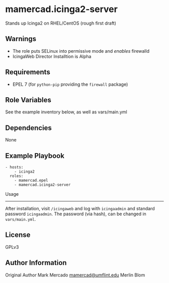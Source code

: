 mamercad.icinga2-server
=======================

Stands up Icinga2 on RHEL/CentOS (rough first draft)

Warnings
--------

* The role puts SELinux into permissive mode and _enables_ firewalld
* IcingaWeb Director Installtion is Alpha

Requirements
------------

* EPEL 7 (for `python-pip` providing the `firewall` package)

Role Variables
--------------

See the example inventory below, as well as vars/main.yml

Dependencies
------------

None

Example Playbook
----------------

    - hosts:
        - icinga2
      roles:
        - mamercad.epel
        - mamercad.icinga2-server

Usage
_____

After installation, visit `/icingaweb` and log with `icingaadmin` and standard password `icingaadmin`. The password (via hash), can be changed in `vars/main.yml`.

License
-------

GPLv3

Author Information
------------------

Original Author
Mark Mercado <mamercad@umflint.edu>
Merlin Blom
